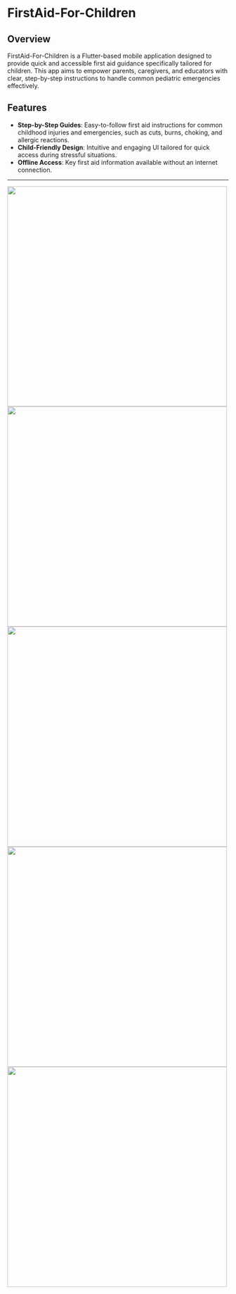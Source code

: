 # FirstAid-For-Children

## Overview
FirstAid-For-Children is a Flutter-based mobile application designed to provide quick and accessible first aid guidance specifically tailored for children. This app aims to empower parents, caregivers, and educators with clear, step-by-step instructions to handle common pediatric emergencies effectively.

## Features
- **Step-by-Step Guides**: Easy-to-follow first aid instructions for common childhood injuries and emergencies, such as cuts, burns, choking, and allergic reactions.
- **Child-Friendly Design**: Intuitive and engaging UI tailored for quick access during stressful situations.
- **Offline Access**: Key first aid information available without an internet connection.

-------
<img src ="https://github.com/user-attachments/assets/1cdb5a87-f223-4713-81b5-8480dbfb6fba" height = "500">
<img src ="https://github.com/user-attachments/assets/fdf532ba-b1b4-4dac-9eea-3a1e3820296d" height = "500">
<img src ="https://github.com/user-attachments/assets/82ca2235-6a64-4a16-9c5c-3fe1405da3c0" height = "500">
<img src ="https://github.com/user-attachments/assets/39f295e8-8af6-4e6c-adc5-0bb255262215" height = "500">
<img src ="https://github.com/user-attachments/assets/9cfec785-1f2d-4878-8cf5-9cf45a9f085b" height = "500">
